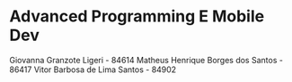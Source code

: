 # Advanced Programming E Mobile Dev 

Giovanna Granzote Ligeri - 84614
Matheus Henrique Borges dos Santos - 86417
Vitor Barbosa de Lima Santos - 84902